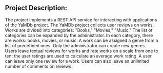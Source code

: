 ## Project Description:
The project implements a REST API service for interacting with applications of the YaMDb project.
The YaMDb project collects user reviews on works. Works are divided into categories: "Books," "Movies," "Music." The list of categories can be expanded by the administrator.
In each category, there are works: books, movies, or music. A work can be assigned a genre from a list of predefined ones. Only the administrator can create new genres.
Users leave textual reviews for works and rate works on a scale from one to ten; the user ratings are used to calculate an average work rating. A user can leave only one review for a work.
Users can also leave an unlimited number of comments on reviews.
